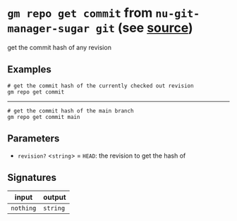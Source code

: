 # `gm repo get commit` from `nu-git-manager-sugar git` (see [source](https://github.com/amtoine/nu-git-manager/blob/main/pkgs/nu-git-manager-sugar/nu-git-manager-sugar/git/mod.nu#L24))
get the commit hash of any revision

## Examples
```nushell
# get the commit hash of the currently checked out revision
gm repo get commit
```
---
```nushell
# get the commit hash of the main branch
gm repo get commit main
```

## Parameters
- `revision?` <`string`> = `HEAD`: the revision to get the hash of


## Signatures
| input     | output   |
| --------- | -------- |
| `nothing` | `string` |

